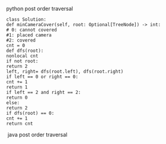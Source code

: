 python post order traversal
```
class Solution:
def minCameraCover(self, root: Optional[TreeNode]) -> int:
# 0: cannot covered
#1: placed camera
#2: covered
cnt = 0
def dfs(root):
nonlocal cnt
if not root:
return 2
left, right= dfs(root.left), dfs(root.right)
if left == 0 or right == 0:
cnt += 1
return 1
if left == 2 and right == 2:
return 0
else:
return 2
if dfs(root) == 0:
cnt += 1
return cnt
```
​
java post order traversal
```
​
```